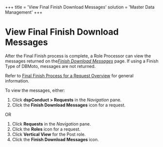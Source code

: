 +++
title = 'View Final Finish Download Messages'
solution = 'Master Data Management'
+++

# View Final Finish Download Messages

After the Final Finish process is complete, a Role Processor can view
the messages returned on
the[<span style="font-style: italic;text-decoration: underline;">Finish
Download Messages</span>](Finish_Download_Messages) page. If using a
Finish Type of DBMoto, messages are not returned.

Refer to [Final Finish Process for a Request
Overview](Final_Finish_Process_for_a_Request_Overview) for general
information.

To view the messages, either:

1.  Click <span style="font-weight: bold;">dspConduct \> Requests</span>
    in the <span style="font-style: italic;">Navigation</span> pane.
2.  Click the<span style="font-weight: bold;"> Finish Download
    Messages</span> icon for a request.

OR

1.  Click <span style="font-weight: bold;">Requests</span> in the
    <span style="font-style: italic;">Navigation</span> pane.
2.  Click the <span style="font-weight: bold;">Roles</span> icon for a
    request.
3.  Click <span style="font-weight: bold;">Vertical View</span> for the
    Post role.
4.  Click the <span style="font-weight: bold;">Finish Download
    Messages</span> icon.
